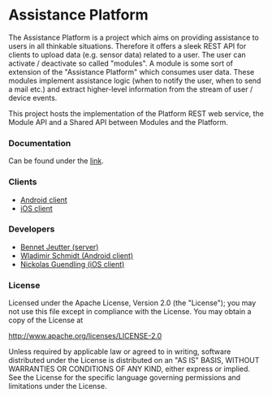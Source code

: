 # Assistance Platform

The Assistance Platform is a project which aims on providing assistance to users in all thinkable situations. Therefore it offers a sleek REST API for clients to upload data (e.g. sensor data) related to a user. The user can activate / deactivate so called "modules". A module is some sort of extension of the "Assistance Platform" which consumes user data. These modules implement assistance logic (when to notify the user, when to send a mail etc.) and extract higher-level information from the stream of user / device events.

This project hosts the implementation of the Platform REST web service, the Module API and a Shared API between Modules and the Platform.

### Documentation
Can be found under the [link](https://telecooperation.github.io/assistance-platform-server/docs/).

### Clients
* [Android client](https://github.com/Telecooperation/assistance-platform-client-android)
* [iOS client](https://github.com/Telecooperation/assistance-platform-client-ios)

### Developers
* [Bennet Jeutter (server)](https://github.com/eintopf)
* [Wladimir Schmidt (Android client)](https://github.com/wlsc)
* [Nickolas Guendling (iOS client)](https://github.com/nickolasguendling)

### License
Licensed under the Apache License, Version 2.0 (the "License");
you may not use this file except in compliance with the License.
You may obtain a copy of the License at

   http://www.apache.org/licenses/LICENSE-2.0

Unless required by applicable law or agreed to in writing, software
distributed under the License is distributed on an "AS IS" BASIS,
WITHOUT WARRANTIES OR CONDITIONS OF ANY KIND, either express or implied.
See the License for the specific language governing permissions and
limitations under the License.
